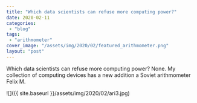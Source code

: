 ```yaml
---
title: "Which data scientists can refuse more computing power?"
date: 2020-02-11
categories: 
 - "blog"
tags: 
 - "arithmometer"
cover_image: "/assets/img/2020/02/featured_arithmometer.png"
layout: "post"
---
```


Which data scientists can refuse more computing power? None. My collection of computing devices has a new addition  a Soviet arithmometer Felix M.

![]({{ site.baseurl }}/assets/img/2020/02/ari3.jpg)
